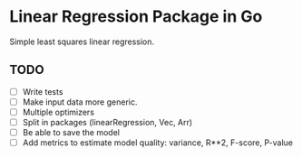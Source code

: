 # Linear Regression Package in Go

Simple least squares linear regression.

## TODO

* [ ] Write tests
* [ ] Make input data more generic.
* [ ] Multiple optimizers
* [ ] Split in packages (linearRegression, Vec, Arr)
* [ ] Be able to save the model
* [ ] Add metrics to estimate model quality: variance, R**2, F-score, P-value
